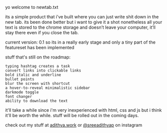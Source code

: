yo welcome to newtab.txt

its a simple product that i’ve built where you can just write shit down in the new tab. its been done better but i want to give it a shot nonetheless
all your text is stored to the chrome storage and doesn’t leave your computer, it’ll stay there even if you close the tab.
    
current version: 0.1
so its in a really early stage and only a tiny part of the featureset has been implemented

stuff that's still on the roadmap:

    typing hashtag creates a task
    convert links into clickable links
    bold italic and underline
    bullet points
    blur the screen with shortcut
    a hover-to-reveal minimalistic sidebar
    darkmode toggle
    font changer
    ability to download the text

it'll take a while since i'm very inexperienced with html, css and js but i think it'll be worth the while. stuff will be rolled out in the coming days.

check out my stuff at [adithya.work](https://adithya.work/) or [@sreeadithyap](https://www.instagram.com/sreeadithyap/) on instagram
